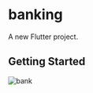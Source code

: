 # banking

A new Flutter project.

## Getting Started


![bank](https://user-images.githubusercontent.com/108862933/226667248-d5036b05-8579-410b-9597-67bf0e7108c6.jpg)
